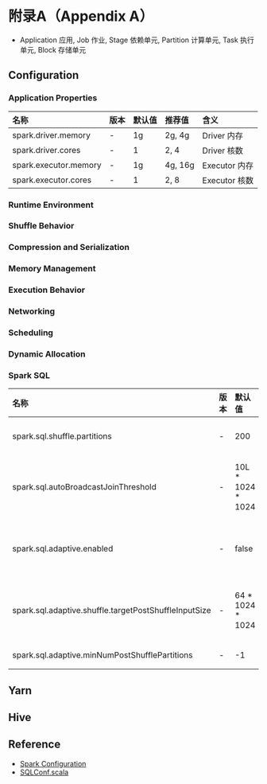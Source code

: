 # 附录A（Appendix A）

- Application 应用, Job 作业, Stage 依赖单元, Partition 计算单元, Task 执行单元, Block 存储单元

## Configuration

### Application Properties

| 名称 | 版本 | 默认值 | 推荐值 | 含义 |
| :--- | :--- | :--- | :--- | :--- |
| spark.driver.memory | - | 1g | 2g, 4g | Driver 内存 |
| spark.driver.cores | - | 1 | 2, 4 | Driver 核数 |
| spark.executor.memory | - | 1g | 4g, 16g | Executor 内存 |
| spark.executor.cores | - | 1 | 2, 8 | Executor 核数 |

### Runtime Environment

### Shuffle Behavior

### Compression and Serialization

### Memory Management

### Execution Behavior

### Networking

### Scheduling

### Dynamic Allocation

### Spark SQL

| 名称 | 版本 | 默认值 | 推荐值 | 含义 |
| :--- | :--- | :--- | :--- | :--- |
| spark.sql.shuffle.partitions | - | 200 | 20, 400 | Shuffle分区数量（Join、Aggr） |
| spark.sql.autoBroadcastJoinThreshold | - | 10L * 1024 * 1024 | (32, 64) * 1024 * 1024 | 自动优化为BroadcastJoin阈值 |
| spark.sql.adaptive.enabled | - | false | true | 自适应查询执行（Broadcast、Partition（Skew）） |
| spark.sql.adaptive.shuffle.targetPostShuffleInputSize | - | 64 * 1024 * 1024 | (32, 128) * 1024 * 1024 | Shuffle读取文件大小 |
| spark.sql.adaptive.minNumPostShufflePartitions | - | -1 | 10, 200 | Shuffle最小分区数量 |

## Yarn

## Hive

## Reference

* [Spark Configuration](https://spark.apache.org/docs/latest/configuration.html)
* [SQLConf.scala](https://github.com/apache/spark/blob/master/sql/catalyst/src/main/scala/org/apache/spark/sql/internal/SQLConf.scala)



